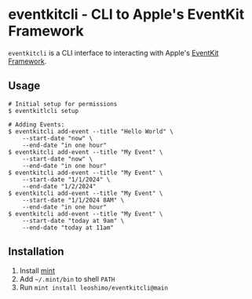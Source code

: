# eventkitcli - CLI to Apple's EventKit Framework

`eventkitcli` is a CLI interface to interacting with Apple's [EventKit Framework](https://developer.apple.com/documentation/eventkit).

## Usage

```shell
# Initial setup for permissions
$ eventkitlcli setup

# Adding Events:
$ eventkitcli add-event --title "Hello World" \
    --start-date "now" \
    --end-date "in one hour"
$ eventkitcli add-event --title "My Event" \
    --start-date "now" \
    --end-date "in one hour"
$ eventkitcli add-event --title "My Event" \
    --start-date "1/1/2024" \
    --end-date "1/2/2024"
$ eventkitcli add-event --title "My Event" \
    --start-date "1/1/2024 8AM" \
    --end-date "in one hour"
$ eventkitcli add-event --title "My Event" \
    --start-date "today at 9am" \
    --end-date "today at 11am"
```

## Installation

1. Install [mint](https://github.com/yonaskolb/Mint)
2. Add `~/.mint/bin` to shell `PATH`
3. Run `mint install leoshimo/eventkitcli@main`
